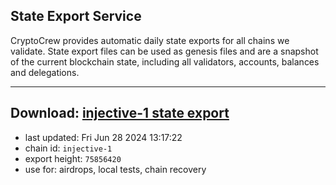 ## State Export Service
CryptoCrew provides automatic daily state exports for all chains we validate. State export files can be used as genesis files and are a snapshot of the current blockchain state, including all validators, accounts, balances and delegations.

---
**Download: [injective-1 state export](https://dl-eu2.ccvalidators.com/SERVICE/injective/injective-1_export_75856420.json)**
---

- last updated: Fri Jun 28 2024 13:17:22
- chain id: `injective-1`
- export height: `75856420`
- use for: airdrops, local tests, chain recovery
